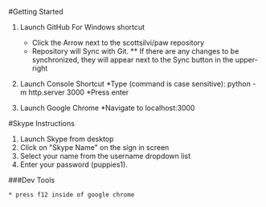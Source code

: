 #Getting Started

1. Launch GitHub For Windows shortcut
	* Click the Arrow next to the scottsilvi/paw repository
	* Repository will Sync with Git. 
	** If there are any changes to be synchronized, they will appear next to the Sync button in the upper-right
2. Launch Console Shortcut
	*Type (command is case sensitive): 
		python -m http.server 3000
	*Press enter

3. Launch Google Chrome
  *Navigate to localhost:3000

#Skype Instructions

1.  Launch Skype from desktop
2.  Click on "Skype Name" on the sign in screen
3.  Select your name from the username dropdown list
4.  Enter your password (puppies1).

###Dev Tools

	* press f12 inside of google chrome
